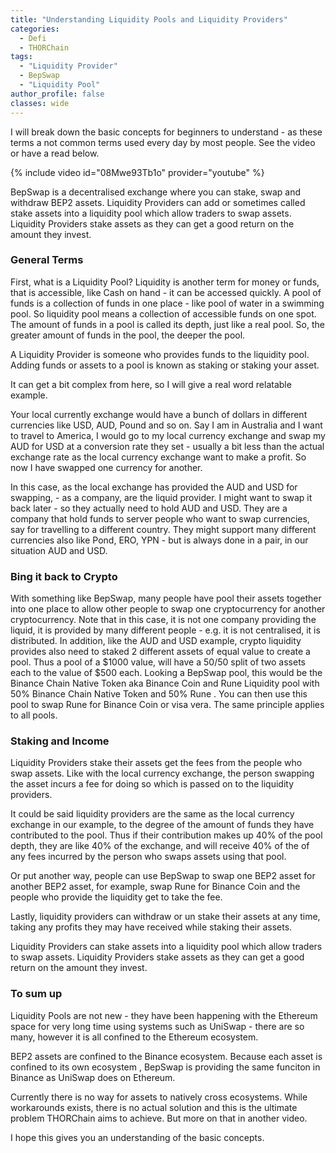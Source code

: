 ```yaml
---
title: "Understanding Liquidity Pools and Liquidity Providers"
categories:
  - Defi
  - THORChain
tags:
  - "Liquidity Provider"
  - BepSwap
  - "Liquidity Pool"
author_profile: false
classes: wide
---
```


I will break down the basic concepts for beginners to understand - as these terms a not common terms used every day by most people. See the video or have a read below. 


{% include video id="08Mwe93Tb1o" provider="youtube" %}

BepSwap is a decentralised exchange where you can stake, swap and withdraw BEP2 assets. 
Liquidity Providers can add or sometimes called stake assets into a liquidity pool which allow traders to swap assets.  Liquidity Providers stake assets as they can get a good return on the amount they invest. 

### General Terms
First, what is a Liquidity Pool?
Liquidity is another term for money or funds, that is accessible, like Cash on hand - it can be accessed quickly. 
A pool of funds is a collection of funds in one place - like pool of water in a swimming pool. 
So liquidity pool means a collection of accessible funds on one spot. The amount of funds in a pool is called its depth, just like a real pool. So, the greater amount of funds in the pool, the deeper the pool. 

A Liquidity Provider is someone who provides funds to the liquidity pool. Adding funds or assets to a pool is known as staking or staking your asset.  

It can get a bit complex from here, so I will give a real word relatable example. 

Your local currently exchange would have a bunch of dollars in different currencies like USD, AUD, Pound and so on. Say I am in Australia and I want to travel to America, I would go to my local currency exchange and swap my AUD for USD at a conversion rate they set - usually a bit less than the actual exchange rate as the local currency exchange want to make a profit. So now I have swapped one currency for another. 

In this case, as the local exchange has provided the AUD and USD for swapping, - as a company, are the liquid provider. I might want to swap it back later - so they actually need to hold AUD and USD. They are a company that hold funds to server people who want to swap currencies, say for travelling to a different country. They might support many different currencies also like Pond, ERO, YPN - but is always done in a pair, in our situation AUD and USD. 

### Bing it back to Crypto
With something like BepSwap, many people have pool their assets together into one place to allow other people to swap one cryptocurrency for another cryptocurrency. Note that in this case, it is not one company providing the liquid, it is provided by many different people - e.g. it is not centralised, it is distributed.
In addition, like the AUD and USD example, crypto liquidity provides also need to staked 2 different assets of equal value to create a pool. Thus a pool of a $1000 value, will have a 50/50 split of two assets each to the value of $500 each. 
Looking a BepSwap pool, this would be the Binance Chain Native Token aka Binance Coin and Rune Liquidity pool with 50% Binance Chain Native Token and 50% Rune . You can then use this pool to swap Rune for Binance Coin or visa vera. The same principle applies to all pools. 

### Staking and Income
Liquidity Providers stake their assets get the fees from the people who swap assets. 
Like with the local currency exchange, the person swapping the asset incurs a fee for doing so which is passed on to the liquidity providers. 

It could be said liquidity providers are the same as the local currency exchange in our example, to the degree of the amount of funds they have contributed to the pool. Thus if their contribution makes up 40% of the pool depth, they are like 40% of the exchange, and will receive 40% of the of any fees incurred by the person who swaps assets using that pool.

Or put another way, people can use BepSwap to swap one BEP2 asset for another BEP2 asset, for example, swap Rune for Binance Coin and the people who provide the liquidity get to take the fee. 


Lastly, liquidity providers can withdraw or un stake their assets at any time, taking any profits they may have received while staking their assets. 

Liquidity Providers can stake assets into a liquidity pool which allow traders to swap assets.  Liquidity Providers stake assets as they can get a good return on the amount they invest. 

### To sum up

Liquidity Pools are not new - they have been happening with the Ethereum space for very long time using systems such as UniSwap - there are so many, however it is all confined to the Ethereum ecosystem. 

BEP2 assets are confined to the Binance ecosystem. Because each asset is confined to its own ecosystem , BepSwap is providing the same funciton in Binance as UniSwap does on Ethereum. 

Currently there is no way for assets to natively cross ecosystems. While workarounds exists, there is no actual solution and this is the ultimate problem THORChain aims to achieve. But more on that in another video. 

I hope this gives you an understanding of the basic concepts.

